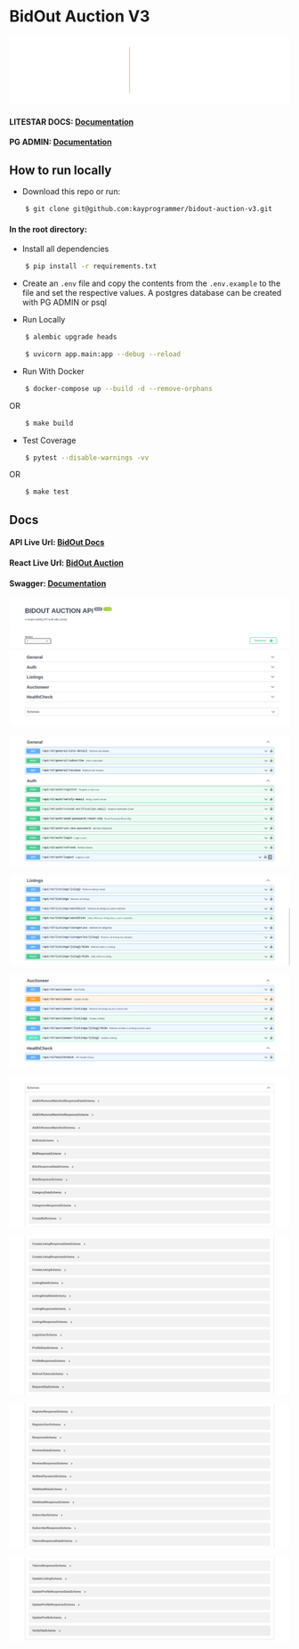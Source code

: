 # BidOut Auction V3

![alt text](https://github.com/kayprogrammer/bidout-auction-v3/blob/main/display/litestar.svg?raw=true)


#### LITESTAR DOCS: [Documentation](https://docs.litestar.dev/)

#### PG ADMIN: [Documentation](https://pgadmin.org) 


## How to run locally

* Download this repo or run: 
```bash
    $ git clone git@github.com:kayprogrammer/bidout-auction-v3.git
```

#### In the root directory:
- Install all dependencies
```bash
    $ pip install -r requirements.txt
```
- Create an `.env` file and copy the contents from the `.env.example` to the file and set the respective values. A postgres database can be created with PG ADMIN or psql

- Run Locally
```bash
    $ alembic upgrade heads 
```
```bash
    $ uvicorn app.main:app --debug --reload
```

- Run With Docker
```bash
    $ docker-compose up --build -d --remove-orphans
```
OR
```bash
    $ make build
```

- Test Coverage
```bash
    $ pytest --disable-warnings -vv
```
OR
```bash
    $ make test
```

## Docs
#### API Live Url: [BidOut Docs](https://bidout-litestar-api.cleverapps.io/) 
#### React Live Url: [BidOut Auction](https://bidout2.netlify.app) 
#### Swagger: [Documentation](https://swagger.io/docs/)

![alt text](https://github.com/kayprogrammer/bidout-auction-v3/blob/main/display/display1.png?raw=true)

![alt text](https://github.com/kayprogrammer/bidout-auction-v3/blob/main/display/display2.png?raw=true)

![alt text](https://github.com/kayprogrammer/bidout-auction-v3/blob/main/display/display3.png?raw=true)

![alt text](https://github.com/kayprogrammer/bidout-auction-v3/blob/main/display/display4.png?raw=true)

![alt text](https://github.com/kayprogrammer/bidout-auction-v3/blob/main/display/display5.png?raw=true)

![alt text](https://github.com/kayprogrammer/bidout-auction-v3/blob/main/display/display6.png?raw=true)

![alt text](https://github.com/kayprogrammer/bidout-auction-v3/blob/main/display/display7.png?raw=true)

![alt text](https://github.com/kayprogrammer/bidout-auction-v3/blob/main/display/display8.png?raw=true)
